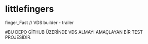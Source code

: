 # littlefingers
finger_Fast // VDS builder - trailer

#BU DEPO GİTHUB ÜZERİNDE VDS ALMAYI AMAÇLAYAN BİR TEST PROJESİDİR.
